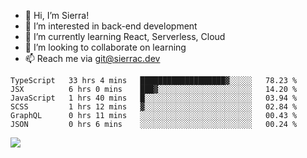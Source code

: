 - 👋 Hi, I’m Sierra!
- 👀 I’m interested in back-end development
- 🌱 I’m currently learning React, Serverless, Cloud
- 💞️ I’m looking to collaborate on learning
- 📫 Reach me via git@sierrac.dev

<!--START_SECTION:waka-->

```text
TypeScript   33 hrs 4 mins   ███████████████████▓░░░░░   78.23 %
JSX          6 hrs 0 mins    ███▓░░░░░░░░░░░░░░░░░░░░░   14.20 %
JavaScript   1 hrs 40 mins   █░░░░░░░░░░░░░░░░░░░░░░░░   03.94 %
SCSS         1 hrs 12 mins   ▓░░░░░░░░░░░░░░░░░░░░░░░░   02.84 %
GraphQL      0 hrs 11 mins   ░░░░░░░░░░░░░░░░░░░░░░░░░   00.43 %
JSON         0 hrs 6 mins    ░░░░░░░░░░░░░░░░░░░░░░░░░   00.24 %
```

<!--END_SECTION:waka-->


![](https://hit.yhype.me/github/profile?user_id=7351311)

